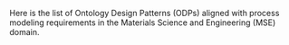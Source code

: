 Here is the list of Ontology Design Patterns (ODPs) aligned with process modeling requirements in the Materials Science and Engineering (MSE) domain.